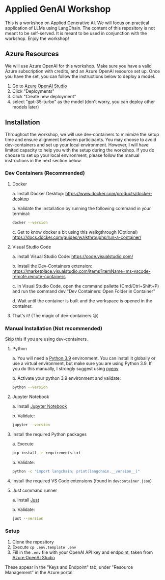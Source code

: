 # Applied GenAI Workshop

This is a workshop on Applied Generative AI. We will focus on practical application of LLMs using LangChain.
The content of this repository is not meant to be self-served. It is meant to be used in conjunction with the workshop.
Enjoy the workshop!

## Azure Resources

We will use Azure OpenAI for this workshop.
Make sure you have a valid Azure subscription with credits, and an Azure OpenAI resource set up.
Once you have the set, you can follow the instructions below to deploy a model.

1. Go to [Azure OpenAI Studio](https://oai.azure.com/portal)
2. Click "Deployments"
3. Click "Create new deployment"
4. select "gpt-35-turbo" as the model (don't worry, you can deploy other models later)

## Installation

Throughout the workshop, we will use dev-containers to minimize the setup time and ensure alignment between participants.
You may choose to avoid dev-containers and set up your local environment. 
However, I will have limited capacity to help you with the setup during the workshop.
If you do choose to set up your local environment, please follow the manual instructions in the next section below.

### Dev Containers (Recommended)
1. Docker
    
    a. Install Docker Desktop: https://www.docker.com/products/docker-desktop
    
    b. Validate the installation by running the following command in your terminal:
    ```bash
    docker --version
    ```
    c. Get to know docker a bit using this walkgthrough (Optional) https://docs.docker.com/guides/walkthroughs/run-a-container/

2. Visual Studio Code

    a. Install Visual Studio Code: https://code.visualstudio.com/

    b. Install the Dev-Containers extension: https://marketplace.visualstudio.com/items?itemName=ms-vscode-remote.remote-containers

    c. In Visual Studio Code, open the command pallette (Cmd/Ctrl+Shift+P) and run the command dev "Dev Containers: Open Folder in Container"

    d. Wait until the container is built and the workspace is opened in the container.

3. That's it! (The magic of dev-containers 😉)

### Manual Installation (Not recommended)

Skip this if you are using dev-containers.

1. Python
    
    a. You will need a [Python 3.9](https://www.python.org/downloads/) environment. You can install it globally or use a virtual environment, but make sure you are using Python 3.9.
    If you do this manually, I strongly suggest using [pyenv](https://github.com/pyenv/pyenv)
    
    b. Activate your python 3.9 environment and validate:
    ```bash
    python --version
    ```

2. Jupyter Notebook

    a. Install [Jupyter Notebook](https://jupyter.org/install)

    b. Validate:
    ```bash
    jupyter --version
    ```

3. Install the required Python packages

    a. Execute
    ```bash
    pip install -r requirements.txt
    ```

    b. Validate:
    ```bash
    python -c "import langchain; print(langchain.__version__)"
    ```

4. Install the required VS Code extensions (found in `devcontainer.json`)

5. Just command runner

    a. Install [Just](https://github.com/casey/just)

    b. Validate:
    ```bash
    just --version
    ```

### Setup
1. Clone the repository
2. Execute `cp .env.template .env`
3. Fill in the `.env` file with your OpenAI API key and endpoint, taken from [Azure OpenAI Studio](https://oai.azure.com/portal)

These appear in the "Keys and Endpoint" tab, under "Resource Management" in the Azure portal.